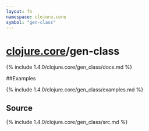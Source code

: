 ```yaml
---
layout: fn
namespace: clojure.core
symbol: "gen-class"
---
```


# [clojure.core](../)/gen-class

{% include 1.4.0/clojure.core/gen_class/docs.md %}

##Examples

{% include 1.4.0/clojure.core/gen_class/examples.md %}
## Source
{% include 1.4.0/clojure.core/gen_class/src.md %}

